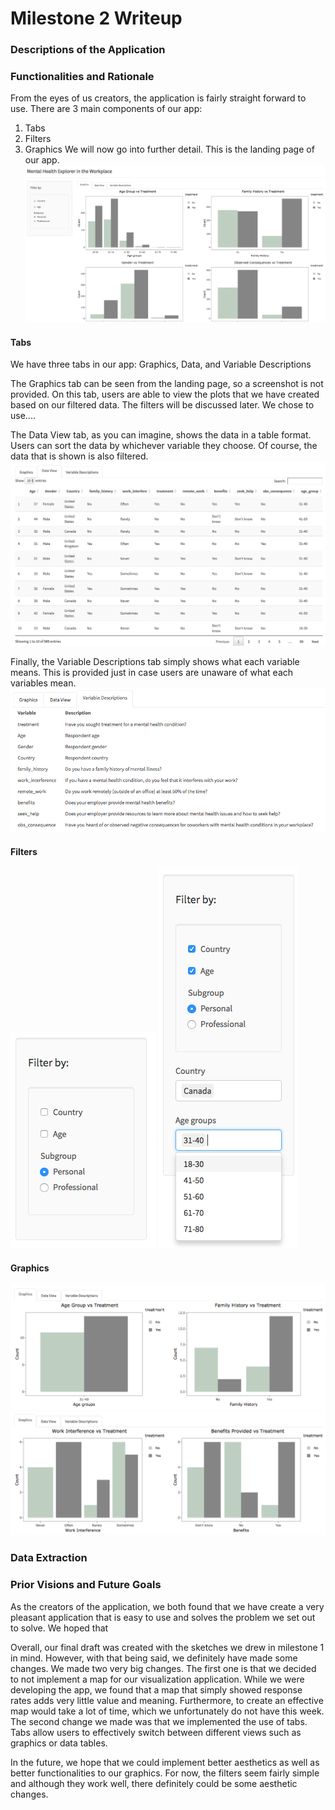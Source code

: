 # Milestone 2 Writeup


### Descriptions of the Application


### Functionalities and Rationale

From the eyes of us creators, the application is fairly straight forward to use. There are 3 main components of our app:
1. Tabs
2. Filters
3. Graphics
We will now go into further detail. This is the landing page of our app.
![](img/LandingPageApp.png)

#### Tabs
We have three tabs in our app: Graphics, Data, and Variable Descriptions

The Graphics tab can be seen from the landing page, so a screenshot is not provided. On this tab, users are able to view the plots that we have created based on our filtered data. The filters will be discussed later. We chose to use.... 

The Data View tab, as you can imagine, shows the data in a table format. Users can sort the data by whichever variable they choose. Of course, the data that is shown is also filtered.
![](img/DataView.png)

Finally, the Variable Descriptions tab simply shows what each variable means. This is provided just in case users are unaware of what each variables mean.
![](img/VariableDescriptions.png)

#### Filters
![](img/FilterSidebarBefore.png)
![](img/FilterSidebarAfter.png)

#### Graphics
![](img/Personal.png)
![](img/Professional.png)

### Data Extraction


### Prior Visions and Future Goals

As the creators of the application, we both found that we have create a very pleasant application that is easy to use and solves the problem we set out to solve. We hoped that 

Overall, our final draft was created with the sketches we drew in milestone 1 in mind. However, with that being said, we definitely have made some changes. We made two very big changes. The first one is that we decided to not implement a map for our visualization application. While we were developing the app, we found that a map that simply showed response rates adds very little value and meaning. Furthermore, to create an effective map would take a lot of time, which we unfortunately do not have this week. The second change we made was that we implemented the use of tabs. Tabs allow users to effectively switch between different views such as graphics or data tables. 

In the future, we hope that we could implement better aesthetics as well as better functionalities to our graphics. For now, the filters seem fairly simple and although they work well, there definitely could be some aesthetic changes.
